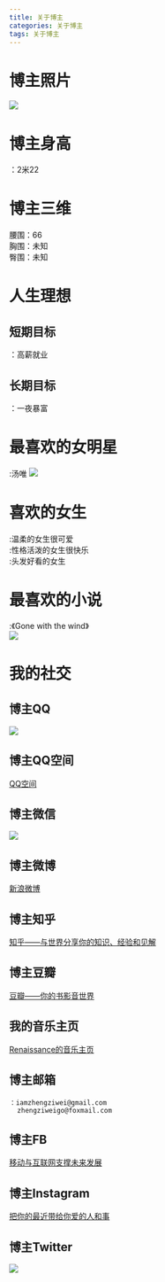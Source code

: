 ```yaml
---
title: 关于博主 
categories: 关于博主  
tags: 关于博主 
---
```


# 博主照片
![](/public/image/2019-09-10-1.png)

# 博主身高  
  ：2米22
# 博主三维  
  腰围：66 <br>
  胸围：未知 <br>
  臀围：未知 <br>
# 人生理想
## 短期目标
   ：高薪就业
## 长期目标
   ：一夜暴富
# 最喜欢的女明星
   :汤唯
    ![](/public/image/2019-09-10-汤唯.jpg)
  
# 喜欢的女生
   :温柔的女生很可爱<br>
   :性格活泼的女生很快乐<br>
   :头发好看的女生
# 最喜欢的小说
   :《Gone with the wind》 <br>
   ![](/public/image/2019-09-10-飘.jpg)
# 我的社交
## 博主QQ
![](/public/image/2019-09-10-QQ.JPG)
## 博主QQ空间
  [QQ空间](https://user.qzone.qq.com/2758426558)
## 博主微信  
![](/public/image/2019-09-10-wechat.JPG)

## 博主微博
  [新浪微博](https://weibo.com/u/5449207291)
## 博主知乎
  [知乎——与世界分享你的知识、经验和见解](http://www.zhihu.com/people/zheng-zi-wei-38)
## 博主豆瓣
  [豆瓣——你的书影音世界](https://www.douban.com/people/189887313/?dt_dapp=1)
## 我的音乐主页
  [Renaissance的音乐主页](https://c.y.qq.com/base/fcgi-bin/u?__=63FdlOr)
## 博主邮箱
    ：iamzhengziwei@gmail.com
      zhengziweigo@foxmail.com

## 博主FB
  [移动与互联网支撑未来发展](https://www.facebook.com/iamzhengziwei
)
## 博主Instagram
  [把你的最近带给你爱的人和事](https://www.instagram.com/iamzhengziwei)
## 博主Twitter
  ![](/public/image/2019-09-10-twitter.PNG)

